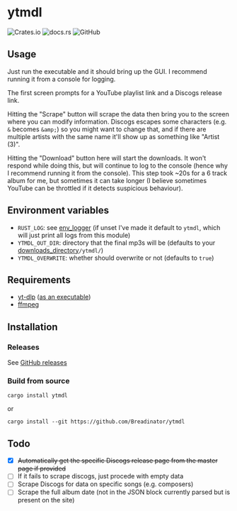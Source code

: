 # ytmdl
![Crates.io](https://img.shields.io/crates/v/ytmdl)
![docs.rs](https://img.shields.io/docsrs/ytmdl)
![GitHub](https://img.shields.io/github/license/Breadinator/ytmdl)

## Usage
Just run the executable and it should bring up the GUI. I recommend running it from a console for logging.

The first screen prompts for a YouTube playlist link and a Discogs release link.

Hitting the "Scrape" button will scrape the data then bring you to the screen where you can modify information.
Discogs escapes some characters (e.g. `&` becomes `&amp;`) so you might want to change that,
and if there are multiple artists with the same name it'll show up as something like "Artist (3)".

Hitting the "Download" button here will start the downloads.
It won't respond while doing this, but will continue to log to the console (hence why I recommend running it from the console).
This step took ~20s for a 6 track album for me, but sometimes it can take longer (I believe sometimes YouTube can be throttled if it detects suspicious behaviour).

## Environment variables
- `RUST_LOG`: see [env_logger](https://github.com/rust-cli/env_logger/) (if unset I've made it default to `ytmdl`, which will just print all logs from this module)
- `YTMDL_OUT_DIR`: directory that the final mp3s will be (defaults to your [downloads_directory](https://docs.rs/dirs/latest/dirs/fn.download_dir.html)`/ytmdl/`)
- `YTMDL_OVERWRITE`: whether should overwrite or not (defaults to `true`)

## Requirements
- [yt-dlp](https://github.com/yt-dlp/yt-dlp) ([as an executable](https://github.com/yt-dlp/yt-dlp/releases))
- [ffmpeg](https://ffmpeg.org/)

## Installation
### Releases
See [GitHub releases](https://github.com/Breadinator/ytmdl/releases)

### Build from source
```
cargo install ytmdl
```
or
```
cargo install --git https://github.com/Breadinator/ytmdl
```

## Todo
- [x] ~~Automatically get the specific Discogs release page from the master page if provided~~
- [ ] If it fails to scrape discogs, just procede with empty data
- [ ] Scrape Discogs for data on specific songs (e.g. composers)
- [ ] Scrape the full album date (not in the JSON block currently parsed but is present on the site)
